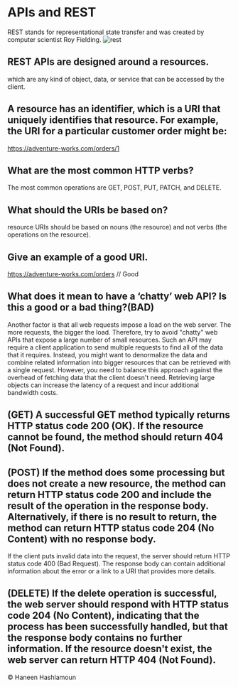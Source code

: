 # APIs and REST 
REST stands for representational state transfer and was created by computer scientist Roy Fielding.
![rest](https://www.abbreviations.com/images/363406_REST.png)

## REST APIs are designed around a resources.
which are any kind of object, data, or service that can be accessed by the client.

## A resource has an identifier, which is a URI that uniquely identifies that resource. For example, the URI for a particular customer order might be:

https://adventure-works.com/orders/1

## What are the most common HTTP verbs?
The most common operations are GET, POST, PUT, PATCH, and DELETE.

## What should the URIs be based on?
resource URIs should be based on nouns (the resource) and not verbs (the operations on the resource).

## Give an example of a good URI.
https://adventure-works.com/orders // Good

## What does it mean to have a ‘chatty’ web API? Is this a good or a bad thing?(BAD)
Another factor is that all web requests impose a load on the web server. The more requests, the bigger the load. Therefore, try to avoid "chatty" web APIs that expose a large number of small resources. Such an API may require a client application to send multiple requests to find all of the data that it requires. Instead, you might want to denormalize the data and combine related information into bigger resources that can be retrieved with a single request. However, you need to balance this approach against the overhead of fetching data that the client doesn't need. Retrieving large objects can increase the latency of a request and incur additional bandwidth costs.

## (GET) A successful GET method typically returns HTTP status code 200 (OK). If the resource cannot be found, the method should return 404 (Not Found).

## (POST) If the method does some processing but does not create a new resource, the method can return HTTP status code 200 and include the result of the operation in the response body. Alternatively, if there is no result to return, the method can return HTTP status code 204 (No Content) with no response body.

If the client puts invalid data into the request, the server should return HTTP status code 400 (Bad Request). The response body can contain additional information about the error or a link to a URI that provides more details.

## (DELETE) If the delete operation is successful, the web server should respond with HTTP status code 204 (No Content), indicating that the process has been successfully handled, but that the response body contains no further information. If the resource doesn't exist, the web server can return HTTP 404 (Not Found).

© Haneen Hashlamoun